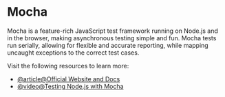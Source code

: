 # Mocha

Mocha is a feature-rich JavaScript test framework running on Node.js and in the browser, making asynchronous testing simple and fun. Mocha tests run serially, allowing for flexible and accurate reporting, while mapping uncaught exceptions to the correct test cases.

Visit the following resources to learn more:

- [@article@Official Website and Docs](https://mochajs.org/)
- [@video@Testing Node.js with Mocha](https://www.youtube.com/watch?v=Bs68k6xfR3E)
